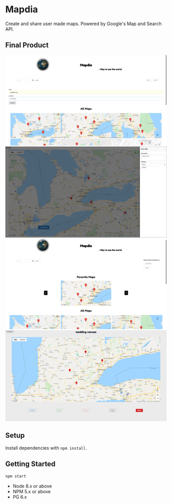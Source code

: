 Mapdia
=========

Create and share user made maps. Powered by Google's Map and Search API.

## Final Product

!["Sign-In"](https://github.com/atagadtad/Mapdia/blob/master/docs/mapdia-sign-in.png?raw=true)
!["Create"](https://github.com/atagadtad/Mapdia/blob/master/docs/mapdia-create.png?raw=true)
!["Favs"](https://github.com/atagadtad/Mapdia/blob/master/docs/mapdia-favs.png?raw=true)
!["Edit"](https://github.com/atagadtad/Mapdia/blob/master/docs/mapdia-edit.png?raw=true)

## Setup

Install dependencies with `npm install`.

## Getting Started

```sh
npm start
```


- Node 8.x or above
- NPM 5.x or above
- PG 6.x
